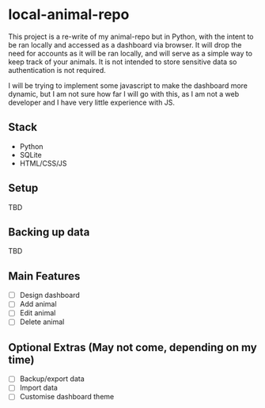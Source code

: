 # local-animal-repo
This project is a re-write of my animal-repo but in Python, with the intent to be ran locally and accessed as a dashboard via browser. It will drop the need for accounts as it will be ran locally, and will serve as a simple way to keep track of your animals. It is not intended to store sensitive data so authentication is not required.

I will be trying to implement some javascript to make the dashboard more dynamic, but I am not sure how far I will go with this, as I am not a web developer and I have very little experience with JS.

## Stack

- Python
- SQLite
- HTML/CSS/JS

## Setup

TBD

## Backing up data

TBD

## Main Features

- [ ] Design dashboard
- [ ] Add animal
- [ ] Edit animal
- [ ] Delete animal

## Optional Extras (May not come, depending on my time)

- [ ] Backup/export data
- [ ] Import data
- [ ] Customise dashboard theme
